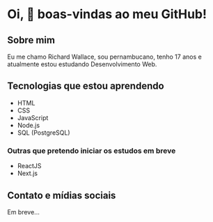 <h1>Oi, 👋 boas-vindas ao meu GitHub!</h1>

<h2>Sobre mim</h2>

Eu me chamo Richard Wallace, sou pernambucano, tenho 17 anos e atualmente estou estudando Desenvolvimento Web.

<h2>Tecnologias que estou aprendendo</h2>

- HTML
- CSS
- JavaScript
- Node.js
- SQL (PostgreSQL)

<h3>Outras que pretendo iniciar os estudos em breve</h3>

- ReactJS
- Next.js

<h2>Contato e mídias sociais</h2>

Em breve...
